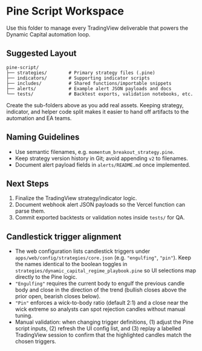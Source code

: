 # Pine Script Workspace

Use this folder to manage every TradingView deliverable that powers the Dynamic
Capital automation loop.

## Suggested Layout

```
pine-script/
├── strategies/        # Primary strategy files (.pine)
├── indicators/        # Supporting indicator scripts
├── includes/          # Shared functions/importable snippets
├── alerts/            # Example alert JSON payloads and docs
└── tests/             # Backtest exports, validation notebooks, etc.
```

Create the sub-folders above as you add real assets. Keeping strategy,
indicator, and helper code split makes it easier to hand off artifacts to the
automation and EA teams.

## Naming Guidelines

- Use semantic filenames, e.g. `momentum_breakout_strategy.pine`.
- Keep strategy version history in Git; avoid appending `v2` to filenames.
- Document alert payload fields in `alerts/README.md` once implemented.

## Next Steps

1. Finalize the TradingView strategy/indicator logic.
2. Document webhook alert JSON payloads so the Vercel function can parse them.
3. Commit exported backtests or validation notes inside `tests/` for QA.

## Candlestick trigger alignment

- The web configuration lists candlestick triggers under
  `apps/web/config/strategies/core.json` (e.g. `"engulfing"`, `"pin"`). Keep the
  names identical to the boolean toggles in
  `strategies/dynamic_capital_regime_playbook.pine` so UI selections map
  directly to the Pine logic.
- `"Engulfing"` requires the current body to engulf the previous candle body
  and close in the direction of the trend (bullish closes above the prior open,
  bearish closes below).
- `"Pin"` enforces a wick-to-body ratio (default 2:1) and a close near the wick
  extreme so analysts can spot rejection candles without manual tuning.
- Manual validation: when changing trigger definitions, (1) adjust the Pine
  script inputs, (2) refresh the UI config list, and (3) replay a labelled
  TradingView session to confirm that the highlighted candles match the chosen
  triggers.
